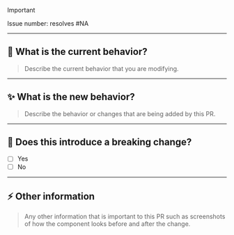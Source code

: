 > [!IMPORTANT]
>
> Issue number: resolves #NA

<!-- Please do not submit updates to dependencies unless it fixes an issue. -->

<!-- Please try to limit your pull request to one type (bugfix, feature, etc). Submit multiple pull requests if needed. -->

---

## 🔵 What is the current behavior?

> Describe the current behavior that you are modifying.

---

## ✨ What is the new behavior?

> Describe the behavior or changes that are being added by this PR.

---

## 🔴 Does this introduce a breaking change?

- [ ] Yes
- [ ] No

<!--
  If this introduces a breaking change:
  1. Describe the impact and migration path for existing applications below.
  2. Update the BREAKING.md file with the breaking change.
  3. Add "BREAKING CHANGE: [...]" to the commit description when merging. See https://github.com/ionic-team/ionic-framework/blob/main/docs/CONTRIBUTING.md#footer for more information.
-->

---

## ⚡ Other information

> Any other information that is important to this PR such as screenshots of how the component looks before and after the change.
